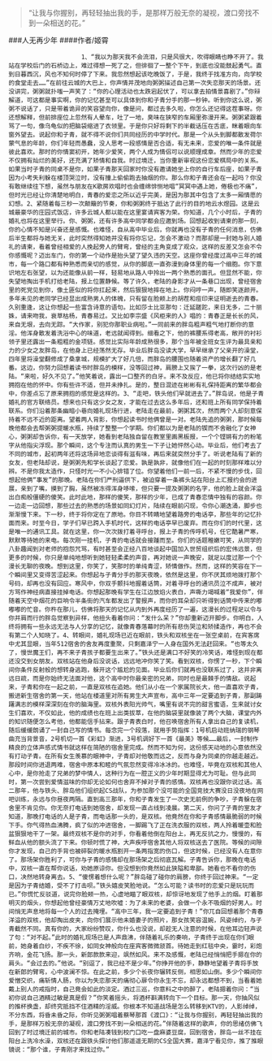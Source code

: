 > “让我与你握别，再轻轻抽出我的手，是那样万般无奈的凝视，渡口旁找不到一朵相送的花。”

###人无再少年
####作者/姬霄

						1、“我以为那天我不会流泪，只是风很大，吹得眼睛也睁不开了。我站在学校后门的石桥边上，难过得想一死了之，但徘徊了一整个下午，到底也没能鼓起勇气。直到日暮西沉，风也不知何时停了下来。我忽然想起该吃晚饭了，于是，我终于找准方向，向学校的食堂走去……”在前往云城的大巴上，你声情并茂地向粥粥描述自己第一次失恋那天的场景。还没讲完，粥粥就扑嗤一声笑了：“你的心理活动也太跌宕起伏了，可以拿去拍情景喜剧了。”你辩解道，可这都是事实啊，你的记忆甚至可以具体到你和子青分手的那一秒钟。听到你这么说，粥粥不说话了，只是带着诡异的笑容望向你，像是问，都过去多久啦，你怎么还记得这茬事呀。你还想解释，但前排座位上忽然有人晕车，吐了一地，臭味在狭窄的车厢里弥漫开来。粥粥紧跟着骂了一句，像乌龟似的把脑袋缩进了衣领里。于是你只好将剩下的半截话压在舌底，眯着眼向车窗外望去。说起你和子青，就不得不说你们共同经历的中学时代。那是一个从头到脚都散发荷尔蒙气息的年龄，你们年轻而愚蠢，没人思考一段感情是否合适，有无未来，恋爱的唯一条件就是彼此喜欢。那时的你情窦初开，她年少爱笑，两个人成为情侣可以说顺理成章。然而少年的恋爱不仅拥有灿烂的美好，还充满了矫情和自我。时过境迁，当你重新审视这份恋爱棋局中的关系。如果当时子青的同桌不是你，如果子青那天回家时你没有邀请她坐上你的自行车后座，如果子青因为小考失利躲在楼顶哭泣时，没有撞上偷偷跑去抽烟的你。那么你和子青还会在一起吗？你没有敢继续往下想，虽然与朋友在K歌房欢唱时也会缠绵悱恻地唱“冥冥中遇上她，倦极也不痛”，但时光已经让你清楚地明白，青春的爱恋之所以近乎完美，是因为那其中包含了太多一厢情愿的幻想。2、紧随着每三秒一次颠簸的节奏，你和粥粥终于抵达了此行的目的地云水煜园。这是云城最豪华的庄园式饭店，许多云城人都以能在这里宴请宾客为荣。你知道，几个小时后，子青的婚礼也将在这里举行。你、粥粥，还有许多高中同学都会应邀到场。回想起收到请柬的那一刻，你的心情不知是兴奋还是感慨。也难怪，自从高中毕业后，你就再也没有子青的任何消息，仿佛后半生都将与她无关，此时突然得知她并没有将你忘记，怎会不激动？而那却是一封她与别人婚礼的请柬，看着曾经相爱的人挽起旁人的臂弯，曾经的主角变成了观众，这样的反差又怎会不令你感慨呢？迈出车门，你的第一个动作是抬头望了望久违的天空。这座你曾经度过高中三年的城市，每一个路口都有种熟悉而亲切的感觉，从你的脚底一直弥漫到身体里的每一个细胞。你下意识地左右张望，以为还能像从前一样，轻易地从路人中拎出一两个熟悉的面孔。但显然不能，你失望地掏出手机打给老陆，报上位置静候。等了许久，老陆的身影才从一条巷口出现，曾经宿舍里的死党见到你，像土匪似的将你扛起来，然后狠狠地摔在地上。你闷哼一声，随即笑逐颜开。多年未见的老同学已经显出成熟男人的体魄，只有留在脸颊上的胡茬和痘印来证明逝去的青春。久别重逢，这让你想起一些富含诗意的语句。比如莎士比亚那句：迁延蹉跎，来日无多，二十丽姝，请来吻我，衰草枯杨，青春易过。又比如李宗盛《风柜来的人》唱的：青春正是长长的风，来自无垠，去向无踪。“大作家，别犯你那职业病啦。”一同前来的胖岛粗声粗气地打断你的意淫。他浑身散发着洗浴中心的味道，老远就闻得到。细看之下，他的裤腰系得老高，敞开的衬衫领子里还露出一条粗粗的金项链。感觉比实际年龄成熟很多，那个当年被全班女生评为最具亲和力的少女之友胖岛，在他身上已经荡然无存。毕业后胖岛没读大学，早早继承了父亲开的澡堂，四年里将澡堂翻修成了桑拿城，规模扩大了好几倍，而胖岛的腰围也随着资产的增长翻了好几番。这边，你努力回想着读书时胖岛的模样，没等回过神，肩膀上又挨了一拳，这次行凶的是老陆。“来啦，好久不见了。”他笑着说，露出一口整齐的白牙。来不及反应，他已将你结结实实地拥抱在他的怀中。你有些许不适，但并未挣扎。是的，整日混迹在彬彬有礼保持距离的繁华都会中，你差点忘了原来拥抱的感觉是这样的。3、“走吧，铁头他们早就进去了。”胖岛说，他是子青婚礼的官方联络员。想来也只有这少女之友，才能在过去这么多年后，还和班上所有同学保持着联系。你们沿着那条幽暗小巷向婚礼现场行进，老陆走在最前，粥粥其次，然而两个人却刻意保持着不远不近的距离。望着两人背影，你想起读书时他俩曾是一对。老陆先追的粥粥，那时候每晚他都会去帮粥粥提暖水瓶，持续了整整一个学期。你们都以为是老陆的锲而不舍融化了女神心，粥粥却告诉你，有一天放学，她看到老陆独自留在教室里画黑板报，一个个铿锵有力的粉笔字从他指尖浮现。那个瞬间，这个专注而认真的男生一下子让她怦然心动。毕业后，他们考去了不同的城市，起初两年还将这场异地恋谈得有滋有味，再后来就突然分手了。听说老陆有了新的女友，但老陆却说，是粥粥先和学长谈起了恋爱。孰是孰非，就像他们在一起的时刻那样难以分辨。不是你我太造作，只怪时光一不小心排错了位。你望着他们一前一后，不紧不慢的步伐，回想起他俩“事发”的那晚。老陆在你们严刑逼供下，被迫穿着一条裤头站在阳台上汇报约会的进展，亲到了嘴，摸到了胸，虽然被冻得浑身哆嗦，但只要一提及粥粥的名字，他的脸上就会洋溢出白痴般僵硬的傻笑。此时此地，那样的傻笑，那样的少年，已成了青春恋情中独有的容颜。你一边走一边回想，那些过去的熟悉的场景如同幻灯片，陆续在眼前闪现，令你心潮迭涌，脚步也渐渐慢下来。下一秒，终于将你定在了原地。你目不转睛地望着路旁的电话亭，那些年的记忆扑面而来。时至今日，学子们早已跨入手机时代，这样的电话亭早已废弃。而在你们的时代里，这是唯一的通讯工具。就在这里，你一次次拨打着寻呼台，报上子青的传呼机号，任它酷暑严寒，默默等待她的来电。每次刚一挂机，子青的电话就会接踵而至。你们的话题稚嫩可笑，从同学的八卦趣闻到对老师的抱怨咒骂，有时甚至会正经八百地谈起中国加入世贸组织后的宏伟远景，但更多的时候，你只是单纯地想听到她轻轻柔柔的声音，再对她说一声晚安，就足以度过那一个个漫长无聊的夜晚。想到这里，你笑了，笑那时的单纯青涩，矫情做作。然而，这样的笑容在下一个瞬间里又变得苦涩起来。你想起与子青分手的那天夜晚，依然是这里，你不厌其烦地拨打那个号码，却再也没有回应。寒风中，你双手颤抖地握着话筒，对着寻呼台的通讯员泣不成声，被对方骂作神经病直接挂掉电话。你想起那晚有学生在江边放焰火表白，声嘶力竭喊着“我爱你”，伴随着天空中烟花的巨响令半条街的汽车都发出了警报声，而你的耳朵却只听得到话筒中传来的嘟嘟嘟的忙音。你杵在那儿，仿佛将那天的记忆从内到外再度经历了一遍，这漫长的过程足以令与你并肩而行的胖岛觉察到异样，他扭头看着你问：“发什么呆？”你却重新迈开脚步。你明白，人终将拥有一些永远无法与人分享的记忆，就像青春落幕时的所有悲伤哭泣和矫揉造作，再也不会有第二个人知晓了。4、转眼间，婚礼现场已近在眼前，铁头和双核坐在一张空桌前，在宾客席中尤其显眼，当年512宿舍的舍友再度重聚，只剩嘉泽宁一人身在国外无法赶回来。“也等太久了，慢世魔王们，再不来子青孩子都要生出来了。”铁头还是满口不好笑的冷笑话，难怪到现在都还没交到女朋友。双核站在他身后没说话，远远地冲你笑了笑。看到双核，你愣了一秒，下个瞬间你条件反射般的想转身逃跑，躲开这个尴尬的见面。毕业后你们就再也没联系过了，这并非离远日疏，而是你始终无法面对他，这个高中时你最亲密的兄弟，同时也是最棘手的情敌。说起来，子青和你在一起之前，一直是双核在追她。他们从小在一个家属院长大，他一直喜欢子青，搬进新生宿舍的第一天，他站在楼道里对所有男生大声宣布，高中三年一定要追到子青，那副踌躇满志的模样深深刻在你的脑海里。双核外表阳光帅气，嘴里有说不完的甜言蜜语，生来就讨女生们喜欢，不仅如此，他的成绩也在班上出类拔萃，在他的脑袋里就像装了两个大脑，课堂内外的知识随便怎么考他，他都能信手拈来。跟子青表白时，他召唤宿舍所有人拿出自己的复读机，随后缓缓朗诵了一封自己写的情书。每念完一个段落，就用手势指挥：1号机启动班纳瑞的钢琴曲充当背景音，2号机切一首《彩虹》渐进，3号机调好下一首《最美》等候……最后，一封制作精良的立体声感式情书就这样在简陋的宿舍里完成。然而不知为何，这份感天动地的心意依然没有打动子青。在所有女生羡慕的眼神中，子青却对他敬而远之，反而与身为同桌的你越走越近。那段时间你进退两难，宿舍中原本和睦的气氛忽然变得冷冰冰的。也难怪，毕竟在双核和其他人心中，是你抢走了兄弟的梦中情人，这种行为在一腔正义的少年时期显得尤为可耻。但与此同时，第一次尝到爱情滋味的你却无论如何也舍弃不掉对子青的感情。双核再也没跟你说过话。高二那年，他与铁头、胖岛他们组织起CS战队，为参加那个没可能的全国竞技大赛没日没夜地在网吧训练，永远与你昼夜两隔。直到高三那年，你和子青发生了一次史无前例的争吵，子青躲在宿舍里不肯见你。你无奈打电话到她宿舍，却发现一直占线到凌晨。第二天，你问了子青的室友才知道，那晚打电话的人是子青，而电话那一头的，是双核。他竟然在你和子青感情最脆弱的时候下手。你气得热血沸腾，疯了似的冲进宿舍，一脚踢飞了正在洗衣服的双核，两人拎着暖壶和脸盆狠狠地干了一架。最终双核不是你的对手，你看着他倒在阳台上，再无反抗之力，慢慢的，有鲜血从他的额头流了下来。你顿时慌了神，大声疾呼宿舍其他人将双核送去了医院。等候的间隙你才发现，自己的手背也被碎裂的暖水瓶割开一条两指宽的伤口，但这时候，已经没有人在意你了。那场架你胜利了，可你与子青的感情却在那场架之后彻底瓦解。子青告诉你，那晚在电话中，双核一直在帮你说话，劝她原谅你。但没想到你竟然如此狭隘和卑鄙。她看也不看你的伤口，决然地转身离去。5、“傻愣着想什么呢？”胖岛碰了碰你的肩膀，你终于回过神来。“一定是因为子青结婚，受不了打击呗。”铁头嬉皮笑脸地说。“怎么可能？读书时的恋爱只是玩玩而已。”你慌忙反驳道，说完你脸颊一热，心虚地瞄了眼双核，却惊讶地发现了他手上的烟。盯着那明灭的烟头，你想起他曾经豪情万丈地吹嘘：为了未来的老婆，会做一个永不吸烟的好男人。时间悄无声息地将每一个人的过去掩埋。“高中三年，我一定要追到子青！”你兀自回想着那个青春洋溢的双核，他却掏出皮夹，向你们展示他未婚妻子的照片，那女孩笑容温婉，风姿绰约，与子青截然不同。真有你的，大家纷纷赞叹，你什么也没说，却趁无人注意的时候，在他耳边轻声说了句：“对不起。”此时的婚礼现场已是人声鼎沸，伴随着礼乐的奏响，子青终于出现在你们眼前，她身着白纱，不疾不徐，如同女神般向在座宾客微微颔首。待她走到红毯中央，霎时，彩炮齐响，金花飞扬。那一头，新郎款款来迎，飒然如风。来不及感慨，老陆已经悄悄把手摁在你的肩头。“会过去的。”他说。“别逗了，我已经不是少年。”你挣开他的手，静静地望着子青将手放在新郎的臂弯，心中波澜不惊。在此之前，多少个长夜你辗转反侧，相思如山倒。多少个瞬间你爱憎交织，痛斩情人肠，你以为失恋那天的痛彻心扉令你永生不忘，却永远都想不到，当看着她戴上别人的戒指时，自己竟会如此的淡定。酒过三巡，你意料之中的醉了，老陆摁着你问：“当初你说自己酒精过敏是真是假？”你笑着摇头，将酒杯斟满转向下一个目标。那一天，你抽风似的推杯换盏，却终究抵挡不住酒精的淫威。你根本不知道战场是怎么转移到KTV的，人影绰绰，不分东西，将昏未昏之际，你听见粥粥唱着蔡琴那首《渡口》：“让我与你握别，再轻轻抽出我的手，是那样万般无奈的凝视，渡口旁找不到一朵相送的花。”伴随着这样的歌声，你的思绪仿佛飞回到了时过境迁前的城市。你和老陆凑钱到校门口吃一盘麻婆豆腐，回到宿舍，胖岛一丝不挂在阳台上洗冷水澡，双核还在跟铁头探讨他们那遥遥无期的CS全国大赛，嘉泽宁看见你，推了推眼镜说：“那个谁，子青刚才来找过你。”			  		